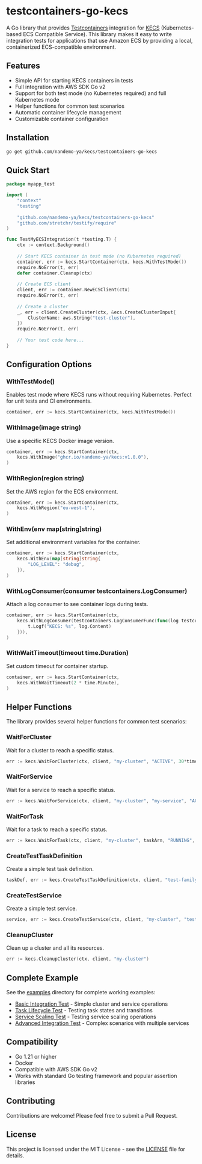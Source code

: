 # testcontainers-go-kecs

A Go library that provides [Testcontainers](https://golang.testcontainers.org/) integration for [KECS](https://github.com/nandemo-ya/kecs) (Kubernetes-based ECS Compatible Service). This library makes it easy to write integration tests for applications that use Amazon ECS by providing a local, containerized ECS-compatible environment.

## Features

- Simple API for starting KECS containers in tests
- Full integration with AWS SDK Go v2
- Support for both test mode (no Kubernetes required) and full Kubernetes mode
- Helper functions for common test scenarios
- Automatic container lifecycle management
- Customizable container configuration

## Installation

```bash
go get github.com/nandemo-ya/kecs/testcontainers-go-kecs
```

## Quick Start

```go
package myapp_test

import (
    "context"
    "testing"
    
    "github.com/nandemo-ya/kecs/testcontainers-go-kecs"
    "github.com/stretchr/testify/require"
)

func TestMyECSIntegration(t *testing.T) {
    ctx := context.Background()
    
    // Start KECS container in test mode (no Kubernetes required)
    container, err := kecs.StartContainer(ctx, kecs.WithTestMode())
    require.NoError(t, err)
    defer container.Cleanup(ctx)
    
    // Create ECS client
    client, err := container.NewECSClient(ctx)
    require.NoError(t, err)
    
    // Create a cluster
    _, err = client.CreateCluster(ctx, &ecs.CreateClusterInput{
        ClusterName: aws.String("test-cluster"),
    })
    require.NoError(t, err)
    
    // Your test code here...
}
```

## Configuration Options

### WithTestMode()
Enables test mode where KECS runs without requiring Kubernetes. Perfect for unit tests and CI environments.

```go
container, err := kecs.StartContainer(ctx, kecs.WithTestMode())
```

### WithImage(image string)
Use a specific KECS Docker image version.

```go
container, err := kecs.StartContainer(ctx, 
    kecs.WithImage("ghcr.io/nandemo-ya/kecs:v1.0.0"),
)
```

### WithRegion(region string)
Set the AWS region for the ECS environment.

```go
container, err := kecs.StartContainer(ctx, 
    kecs.WithRegion("eu-west-1"),
)
```

### WithEnv(env map[string]string)
Set additional environment variables for the container.

```go
container, err := kecs.StartContainer(ctx, 
    kecs.WithEnv(map[string]string{
        "LOG_LEVEL": "debug",
    }),
)
```

### WithLogConsumer(consumer testcontainers.LogConsumer)
Attach a log consumer to see container logs during tests.

```go
container, err := kecs.StartContainer(ctx, 
    kecs.WithLogConsumer(testcontainers.LogConsumerFunc(func(log testcontainers.Log) {
        t.Logf("KECS: %s", log.Content)
    })),
)
```

### WithWaitTimeout(timeout time.Duration)
Set custom timeout for container startup.

```go
container, err := kecs.StartContainer(ctx, 
    kecs.WithWaitTimeout(2 * time.Minute),
)
```

## Helper Functions

The library provides several helper functions for common test scenarios:

### WaitForCluster
Wait for a cluster to reach a specific status.

```go
err := kecs.WaitForCluster(ctx, client, "my-cluster", "ACTIVE", 30*time.Second)
```

### WaitForService
Wait for a service to reach a specific status.

```go
err := kecs.WaitForService(ctx, client, "my-cluster", "my-service", "ACTIVE", 30*time.Second)
```

### WaitForTask
Wait for a task to reach a specific status.

```go
err := kecs.WaitForTask(ctx, client, "my-cluster", taskArn, "RUNNING", 30*time.Second)
```

### CreateTestTaskDefinition
Create a simple test task definition.

```go
taskDef, err := kecs.CreateTestTaskDefinition(ctx, client, "test-family")
```

### CreateTestService
Create a simple test service.

```go
service, err := kecs.CreateTestService(ctx, client, "my-cluster", "test-service", "test-family:1")
```

### CleanupCluster
Clean up a cluster and all its resources.

```go
err := kecs.CleanupCluster(ctx, client, "my-cluster")
```

## Complete Example

See the [examples](examples/) directory for complete working examples:

- [Basic Integration Test](examples/basic_test.go) - Simple cluster and service operations
- [Task Lifecycle Test](examples/task_lifecycle_test.go) - Testing task states and transitions
- [Service Scaling Test](examples/service_scaling_test.go) - Testing service scaling operations
- [Advanced Integration Test](examples/advanced_test.go) - Complex scenarios with multiple services

## Compatibility

- Go 1.21 or higher
- Docker
- Compatible with AWS SDK Go v2
- Works with standard Go testing framework and popular assertion libraries

## Contributing

Contributions are welcome! Please feel free to submit a Pull Request.

## License

This project is licensed under the MIT License - see the [LICENSE](../LICENSE) file for details.